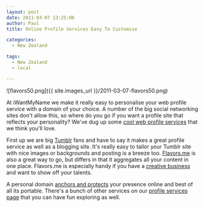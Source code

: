```yaml
---
layout: post
date: 2011-03-07 13:25:06
author: Paul
title: Online Profile Services Easy To Customise

categories:
  - New Zealand

tags:
  - New Zealand
  - local

---
```


![flavors50.png]({{ site.images_url }}/2011-03-07-flavors50.png)

At iWantMyName we make it really easy to personalise your web profile service with a domain of your choice. A number of the big social networking sites don't allow this, so where do you go if you want a profile site that reflects your personality? We've dug up some [cool web profile services](https://iwantmyname.co.nz/services/personal-profile/) that we think you'll love. 

First up we are big [Tumblr](https://iwantmyname.co.nz/features/applications/custom-domain-apps/blogs/tumblr-tumblelog-easy-blog-with-own-url) fans and have to say it makes a great profile service as well as a blogging site. It's really easy to tailor your Tumblr site with nice images or backgrounds and posting is a breeze too. [Flavors.me](https://iwantmyname.co.nz/services/personal-profile/customize-flavors.me-website-with-your-own-domain) is also a great way to go, but differs in that it aggregates all your content in one place. Flavors.me is especially handy if you have a [creative business](http://flavors.me/jboydphoto) and want to show off your talents.

A personal domain [anchors and protects](https://iwantmyname.co.nz/blog/2010/11/anchor-your-social-media-presence-with-a-domain.html) your presence online and best of all its portable. There's a bunch of other services on our [profile services page](https://iwantmyname.co.nz/services/personal-profile/) that you can have fun exploring as well.
